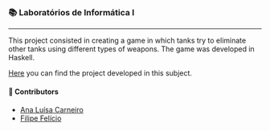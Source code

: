 ### :books: Laboratórios de Informática I
***

This project consisted in creating a game in which tanks try to eliminate other tanks using different types of weapons. The game was developed in Haskell.

[Here](https://github.com/feliciofilipe/university/tree/master/1st/LI1) you can find the project developed in this subject.

#### :handshake: Contributors 
- [Ana Luísa Carneiro](https://github.com/Analucar)
- [Filipe Felício](https://github.com/feliciofilipe/)

